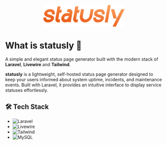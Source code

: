 <p align="center">
    <img src=".github/art/logo-color.png" width="260" alt="Statusly Logo" />
</p>

# What is statusly 🚀

A simple and elegant status page generator built with the modern stack of **Laravel**, **Livewire** and **Tailwind**.

**statusly** is a lightweight, self-hosted status page generator designed to keep your users informed about system uptime, incidents, and maintenance events. Built with Laravel, it provides an intuitive interface to display service statuses effortlessly.

## 🛠️ Tech Stack

- ![Laravel](https://img.shields.io/badge/laravel-FF2D20.svg?style=for-the-badge&logo=laravel&logoColor=white)
- ![Livewire](https://img.shields.io/badge/livewire-4E56A6?style=for-the-badge&logo=livewire&logoColor=white)
- ![Tailwind](https://img.shields.io/badge/tailwindcss-06B6D4?style=for-the-badge&logo=tailwindcss&logoColor=white)
- ![MySQL](https://img.shields.io/badge/mysql-4479A1?style=for-the-badge&logo=mysql&logoColor=white)